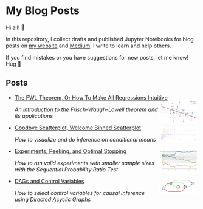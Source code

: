# My Blog Posts

Hi all! 👋 

In this repository, I collect drafts and published Jupyter Notebooks for blog posts on [my website](https://matteocourthoud.github.io/) and [Medium](https://medium.com/@matteo.courthoud). I write to learn and help others.

If you find mistakes or you have suggestions for new posts, let me know! Hug 🤗 

## Posts

- [The FWL Theorem, Or How To Make All Regressions Intuitive](https://medium.com/p/59f801eb3299)<img align="right" width="100" src="covers/fwl.png">

  *An introduction to the Frisch-Waugh-Lowell theorem and its applications*

- [Goodbye Scatterplot, Welcome Binned Scatterplot](https://medium.com/a928f67413e4)<img align="right" width="100" src="covers/binscatter.png">

	*How to visualize and do inference on conditional means*

- [Experiments, Peeking, and Optimal Stopping](https://medium.com/p/954506cec665)<img align="right" width="100" src="covers/optimal_stopping.png">

	*How to run valid experiments with smaller sample sizes with the Sequential Probability Ratio Test*

- [DAGs and Control Variables](https://medium.com/p/954506cec665)<img align="right" width="100" src="covers/controls.png">

  *How to select control variables for causal inference using Directed Acyclic Graphs*

